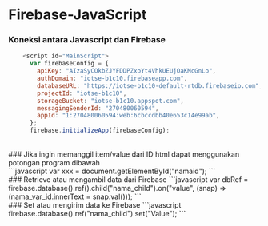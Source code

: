 # Firebase-JavaScript

### Koneksi antara Javascript dan Firebase<br/>
```javascript
    <script id="MainScript">
      var firebaseConfig = {
        apiKey: "AIzaSyCOkbZJYFDDPZxoYt4VhkUEUjOaKMcGnLo",
        authDomain: "iotse-b1c10.firebaseapp.com",
        databaseURL: "https://iotse-b1c10-default-rtdb.firebaseio.com",
        projectId: "iotse-b1c10",
        storageBucket: "iotse-b1c10.appspot.com",
        messagingSenderId: "270480060594",
        appId: "1:270480060594:web:6cbccdbb40e653c14e99ab",
      };
      firebase.initializeApp(firebaseConfig);
```

<br/>
### Jika ingin memanggil item/value dari ID html dapat menggunakan potongan program dibawah
<br/>
```javascript
var xxx = document.getElementById("namaid");
```
<br/>
### Retrieve atau mengambil data dari Firebase 
```javascript
var dbRef = firebase.database().ref().child("nama_child").on("value", (snap) => (nama_var_id.innerText = snap.val()));
```
<br/>
### Set atau mengirim data ke Firebase
```javascript
firebase.database().ref("nama_child").set("Value");
```
